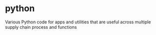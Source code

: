 # python
Various Python code for apps and utilities that are useful across multiple supply chain process and functions

